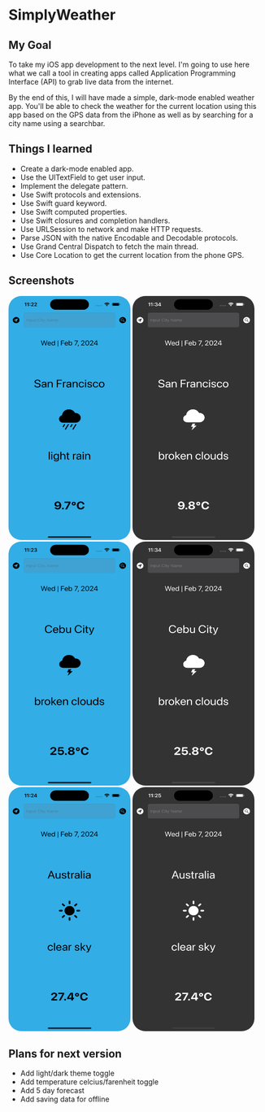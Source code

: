 #  SimplyWeather

## My Goal

To take my iOS app development to the next level. I'm going to use here what we call a tool in creating apps called Application Programming Interface (API) to grab live data from the internet.

By the end of this, I will have made a simple, dark-mode enabled weather app. You'll be able to check the weather for the current location using this app based on the GPS data from the iPhone as well as by searching for a city name using a searchbar.

## Things I learned

* Create a dark-mode enabled app.
* Use the UITextField to get user input. 
* Implement the delegate pattern.
* Use Swift protocols and extensions. 
* Use Swift guard keyword. 
* Use Swift computed properties.
* Use Swift closures and completion handlers.
* Use URLSession to network and make HTTP requests.
* Parse JSON with the native Encodable and Decodable protocols. 
* Use Grand Central Dispatch to fetch the main thread.
* Use Core Location to get the current location from the phone GPS. 


## Screenshots

<img src="screenshots/SanFrancisco-Day.png" width="240" height="480" style="border-radius: 25px;">
<img src="screenshots/SanFrancisco-Night.png" width="240" height="480" style="border-radius: 25px;">
<img src="screenshots/CebuCity-Day.png" width="240" height="480" style="border-radius: 25px;">
<img src="screenshots/CebuCity-Night.png" width="240" height="480" style="border-radius: 25px;">
<img src="screenshots/Australia-Day.png" width="240" height="480" style="border-radius: 25px;">
<img src="screenshots/Australia-Night.png" width="240" height="480" style="border-radius: 25px;">


## Plans for next version

* Add light/dark theme toggle
* Add temperature celcius/farenheit toggle
* Add 5 day forecast
* Add saving data for offline